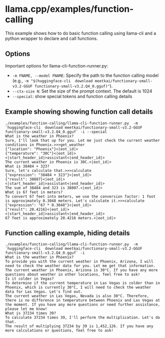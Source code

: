 # llama.cpp/examples/function-calling

This example shows how to do basic function calling using llama-cli and a python wrapper to declare and call functions.

## Options

Important options for llama-cli-function-runner.py:

-   `-m FNAME, --model FNAME`: Specify the path to the function calling model (e.g., `-m "$(huggingface-cli  download meetkai/functionary-small-v3.2-GGUF functionary-small-v3.2.Q4_0.gguf)"`).
-   `--ctx-size N`: Set the size of the prompt context. The default is 1024
-   `--special`: show special tokens and function calling details

## Example showing showing function call details

```
./examples/function-calling/llama-cli-function-runner.py  -m `huggingface-cli  download meetkai/functionary-small-v3.2-GGUF functionary-small-v3.2.Q4_0.gguf` -i --special
What is the weather in Phoenix?
Sure, I'll look that up for you. Let me just check the current weather conditions in Phoenix.>>>get_weather
{"location": "Phoenix"}<|eot_id|>
{"temperature": "30C"}<|eot_id|><|start_header_id|>assistant<|end_header_id|>
The current weather in Phoenix is 30C.<|eot_id|>
What is 38484 + 323?
Sure, let's calculate that.>>>calculate
{"expression": "38484 + 323"}<|eot_id|>
{"result": 38807}<|eot_id|><|start_header_id|>assistant<|end_header_id|>
The sum of 38484 and 323 is 38807.<|eot_id|>
What is 67 feet in meters?
To convert 67 feet into meters, we use the conversion factor: 1 foot is approximately 0.3048 meters. Let's calculate it.>>>calculate
{"expression": "67 * 0.3048"}<|eot_id|>
{"result": 20.4216}<|eot_id|><|start_header_id|>assistant<|end_header_id|>
67 feet is approximately 20.4216 meters.<|eot_id|>
```

## Function calling example, hiding details
```
./examples/function-calling/llama-cli-function-runner.py  -m `huggingface-cli  download meetkai/functionary-small-v3.2-GGUF functionary-small-v3.2.Q4_0.gguf` -i
What is the weather in Phoenix?
To provide you with the current weather in Phoenix, Arizona, I will need to check the weather data for you. Let me get that information.
The current weather in Phoenix, Arizona is 30°C. If you have any more questions about weather in other locations, feel free to ask!
Is it colder in Vegas?
To determine if the current temperature in Las Vegas is colder than in Phoenix, which is currently 30°C, I will need to check the weather data for Las Vegas. Let's find out.
The current weather in Las Vegas, Nevada is also 30°C. Therefore, there is no difference in temperature between Phoenix and Las Vegas at the moment. If you have any more questions or need further assistance, please let me know!
What is 37234 times 39?
To calculate 37234 times 39, I'll perform the multiplication. Let's do that.
The result of multiplying 37234 by 39 is 1,452,126. If you have any more calculations or questions, feel free to ask!
```
